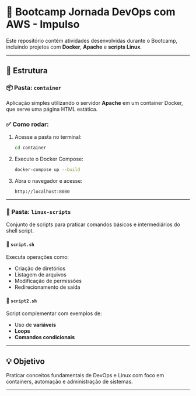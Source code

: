 # 🚀 Bootcamp Jornada DevOps com AWS - Impulso

Este repositório contém atividades desenvolvidas durante o Bootcamp, incluindo projetos com **Docker**, **Apache** e **scripts Linux**.

---

## 📁 Estrutura

### 📦 Pasta: `container`

Aplicação simples utilizando o servidor **Apache** em um container Docker, que serve uma página HTML estática.

### ✅ Como rodar:

1. Acesse a pasta no terminal:
   ```bash
   cd container
   ```

2. Execute o Docker Compose:
   ```bash
   docker-compose up --build
   ```

3. Abra o navegador e acesse:
   ```
   http://localhost:8080
   ```

---

### 📁 Pasta: `linux-scripts`

Conjunto de scripts para praticar comandos básicos e intermediários do shell script.

#### 📜 `script.sh`

Executa operações como:
- Criação de diretórios
- Listagem de arquivos
- Modificação de permissões
- Redirecionamento de saída

#### 📜 `script2.sh`

Script complementar com exemplos de:
- Uso de **variáveis**
- **Loops**
- **Comandos condicionais**

---

## 💡 Objetivo

Praticar conceitos fundamentais de DevOps e Linux com foco em containers, automação e administração de sistemas.

---
